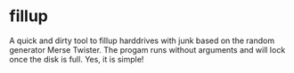 # fillup
A quick and dirty tool to fillup harddrives with junk based on the random generator Merse Twister. The progam runs without arguments and will lock once the disk is full. Yes, it is simple!
